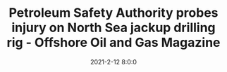 ---
"title": "Petroleum Safety Authority probes injury on North Sea jackup drilling rig - Offshore Oil and Gas Magazine"
"date": "2021-2-12 8:0:0"
"feed_name": "GOOGLENEWSDRILLING"
"feed_website": "https://news.google.com/search?q=drilling%2Bincident&hl=en-US&gl=US&ceid=US:en"
"feed_rss": "https://news.google.com/rss/search?q=drilling%2Bincident&hl=en-US&gl=US&ceid=US:en"
"link": "https://www.offshore-mag.com/drilling-completion/article/14197463/petroleum-safety-authority-probes-injury-on-north-sea-jackup-drilling-rig"
"file": "_posts/2021-1-1-ed579337025e8682eb224966639d4393ee9169d5.md"
"accident": "0"
"drilling": "0"
"dead": "0"
"injured": "0"
---